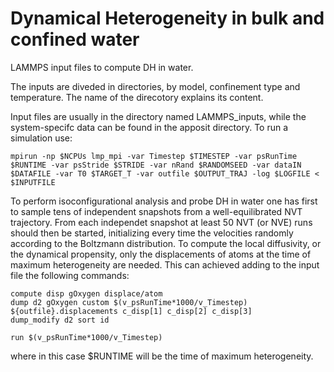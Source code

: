# Dynamical Heterogeneity in bulk and confined water 
LAMMPS input files to compute DH in water.

The inputs are diveded in directories, by model, confinement type and temperature. The name of the direcotory explains its content. 

Input files are usually in the directory named LAMMPS_inputs, while the system-specifc data can be found in the apposit directory.
To run a simulation use:

```
mpirun -np $NCPUs lmp_mpi -var Timestep $TIMESTEP -var psRunTime $RUNTIME -var psStride $STRIDE -var nRand $RANDOMSEED -var dataIN $DATAFILE -var T0 $TARGET_T -var outfile $OUTPUT_TRAJ -log $LOGFILE < $INPUTFILE
```

To perform isoconfigurational analysis and probe DH in water one has first to sample tens of independent snapshots from a well-equilibrated NVT trajectory. From each independet snapshot at least 50 NVT (or NVE) runs should then be started, initializing every time the velocities randomly according to the Boltzmann distribution. To compute the local diffusivity, or the dynamical propensity, only the displacements of atoms at the time of maximum heterogeneity are needed. This can achieved adding to the input file the following commands:

```
compute disp gOxygen displace/atom
dump d2 gOxygen custom $(v_psRunTime*1000/v_Timestep) ${outfile}.displacements c_disp[1] c_disp[2] c_disp[3]
dump_modify d2 sort id

run $(v_psRunTime*1000/v_Timestep)
```

where in this case $RUNTIME will be the time of maximum heterogeneity.
